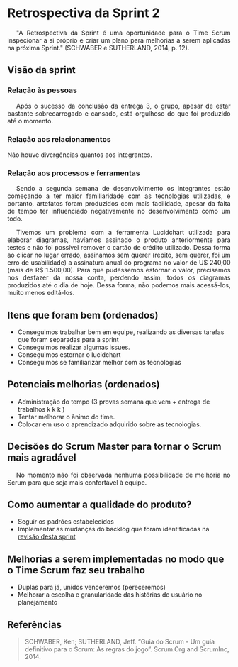 # Retrospectiva da Sprint 2

<p style="text-indent: 20px; text-align: justify">
"A Retrospectiva da Sprint é uma oportunidade para o Time Scrum inspecionar a si próprio e criar um plano para melhorias a serem aplicadas na próxima Sprint." (SCHWABER e SUTHERLAND, 2014, p. 12).
</p>

## Visão da sprint

### Relação às pessoas

<p style="text-indent: 20px; text-align: justify">
Após o sucesso da conclusão da entrega 3, o grupo, apesar de estar bastante sobrecarregado e cansado, está orgulhoso do que foi produzido até o momento.
</p>

### Relação aos relacionamentos

Não houve divergências quantos aos integrantes.

### Relação aos processos e ferramentas

<p style="text-indent: 20px; text-align: justify">
Sendo a segunda semana de desenvolvimento os integrantes estão começando a ter maior familiaridade com as tecnologias utilizadas, e portanto, artefatos foram produzidos com mais facilidade, apesar da falta de tempo ter influenciado negativamente no desenvolvimento como um todo.
</p></p>

<p style="text-indent: 20px; text-align: justify">
Tivemos um problema com a ferramenta Lucidchart utilizada para elaborar diagramas, havíamos assinado o produto anteriormente para testes e não foi possível remover o cartão de crédito utilizado. Dessa forma ao clicar no lugar errado, assinamos sem querer (repito, sem querer, foi um erro de usabilidade) a assinatura anual do programa no valor de U$ 240,00 (mais de R$ 1.500,00). Para que pudéssemos estornar o valor, precisamos nos desfazer da nossa conta, perdendo assim, todos os diagramas produzidos até o dia de hoje. Dessa forma, não podemos mais acessá-los, muito menos editá-los.
</p>


## Itens que foram bem (ordenados)

- Conseguimos trabalhar bem em equipe, realizando as diversas tarefas que foram separadas para a sprint
- Conseguimos realizar algumas issues.
- Conseguimos estornar o lucidchart
- Conseguimos se familiarizar melhor com as tecnologias

## Potenciais melhorias (ordenados)

- Administração do tempo (3 provas semana que vem + entrega de trabalhos k k k )
- Tentar melhorar o ânimo do time.
- Colocar em uso o aprendizado adquirido sobre as tecnologias.

## Decisões do Scrum Master para tornar o Scrum mais agradável

<p style="text-indent: 20px; text-align: justify">
No momento não foi observada nenhuma possibilidade de melhoria no Scrum para que seja mais confortável à equipe.
</p>

## Como aumentar a qualidade do produto?

- Seguir os padrões estabelecidos
- Implementar as mudanças do backlog que foram identificadas na [revisão desta sprint](../sprint_2/revisao.md)

## Melhorias a serem implementadas no modo que o Time Scrum faz seu trabalho

- Duplas para já, unidos venceremos (pereceremos)
- Melhorar a escolha e granularidade das histórias de usuário no planejamento

## Referências

> SCHWABER, Ken; SUTHERLAND, Jeff. “Guia do Scrum - Um guia definitivo para o Scrum: As regras do jogo”. Scrum.Org and ScrumInc, 2014.
